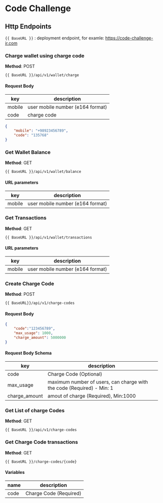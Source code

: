 # Code Challenge

## Http Endpoints

`{{ BaseURL }}` : deployment endpoint, for examle: https://code-challenge-ir.com

### Charge wallet using charge code

**Method**: POST
```
{{ BaseURL }}/api/v1/wallet/charge
```
#### Request Body 

| key | description |
|-----|-------------|
|mobile| user mobile number (e164 format)|
|code| charge code |

```json
{
    "mobile": "+98923456789",
    "code": "135768"
}
```

### Get Wallet Balance

**Method**: GET

``` 
{{ BaseURL }}/api/v1/wallet/balance
```

#### URL parameters 

| key | description |
|-----|-------------|
|mobile| user mobile number (e164 format)|

### Get Transactions

**Method**: GET

``` 
{{ BaseURL }}/api/v1/wallet/transactions
```

#### URL parameters 

| key | description |
|-----|-------------|
|mobile| user mobile number (e164 format)|

### Create Charge Code

**Method**: POST

```
{{ BaseURL}}/api/v1/charge-codes
```
#### Request Body
```json
{
    "code":"123456789",
    "max_usage": 1000,
    "charge_amount": 5000000
}
```

#### Request Body Schema 

| key | description |
|-----|-------------|
|code| Charge Code (Optional)|
|max_usage|maximum number of users, can charge with the code (Required) - Min: 1|
|charge_amount|amout of charge (Required), Min:1000|

### Get List of charge Codes
**Method**: GET
```
{{ BaseURL }}/api/v1/charge-codes
```

### Get Charge Code transactions

**Method**: GET

```
{{ BaseURL }}/charge-codes/{code}
```

#### Variables
| name | description |
|-----|-------------|
|code| Charge Code (Required)|
